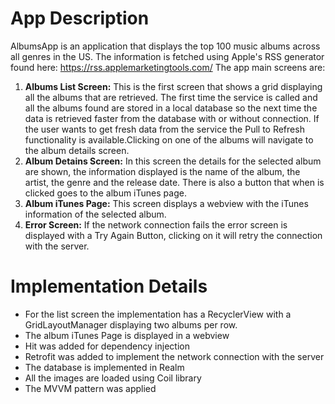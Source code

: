 # App Description

AlbumsApp is an application that displays the top 100 music albums across all genres in the US. The information is fetched using Apple's RSS generator found here: https://rss.applemarketingtools.com/
The app main screens are:

1. **Albums List Screen:** This is the first screen that shows a grid displaying all the albums that are retrieved. The first time the service is called and all the albums found are stored in a local database so the next time the data is retrieved faster from the database with or without connection. If the user wants to get fresh data from the service the Pull to Refresh functionality is available.Clicking on one of the albums will navigate to the album details screen.
2.  **Album Detains Screen:** In this screen the details for the selected album are shown, the information displayed is the name of the album, the artist, the genre and the release date. There is also a button that when is clicked goes to the album iTunes page.
3.  **Album iTunes Page:** This screen displays a webview with the iTunes information of the selected album.
4.  **Error Screen:** If the network connection fails the error screen is displayed with a Try Again Button, clicking on it will retry the connection with the server.

# Implementation Details
- For the list screen the implementation has a RecyclerView with a GridLayoutManager displaying two albums per row.
- The album iTunes Page is displayed in a webview
- Hit was added for dependency injection
- Retrofit was added to implement the network connection with the server
- The database is implemented in Realm
- All the images are loaded using Coil library
- The MVVM pattern was applied
